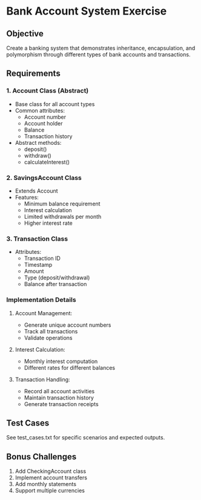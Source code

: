 # Bank Account System Exercise

## Objective
Create a banking system that demonstrates inheritance, encapsulation, and polymorphism through different types of bank accounts and transactions.

## Requirements

### 1. Account Class (Abstract)
- Base class for all account types
- Common attributes:
  - Account number
  - Account holder
  - Balance
  - Transaction history
- Abstract methods:
  - deposit()
  - withdraw()
  - calculateInterest()

### 2. SavingsAccount Class
- Extends Account
- Features:
  - Minimum balance requirement
  - Interest calculation
  - Limited withdrawals per month
  - Higher interest rate

### 3. Transaction Class
- Attributes:
  - Transaction ID
  - Timestamp
  - Amount
  - Type (deposit/withdrawal)
  - Balance after transaction

### Implementation Details
1. Account Management:
   - Generate unique account numbers
   - Track all transactions
   - Validate operations

2. Interest Calculation:
   - Monthly interest computation
   - Different rates for different balances

3. Transaction Handling:
   - Record all account activities
   - Maintain transaction history
   - Generate transaction receipts

## Test Cases
See test_cases.txt for specific scenarios and expected outputs.

## Bonus Challenges
1. Add CheckingAccount class
2. Implement account transfers
3. Add monthly statements
4. Support multiple currencies 